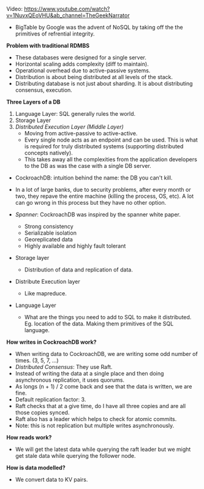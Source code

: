 Video: https://www.youtube.com/watch?v=1NuvxQEoVHU&ab_channel=TheGeekNarrator

* BigTable by Google was the advent of NoSQL by taking off the the primitives of refrential integrity.

**Problem with traditional RDMBS**
* These databases were designed for a single server.
* Horizontal scaling adds complexity (diff to maintain).
* Operational overhead due to active-passive systems.
* Distribution is about being distributed at all levels of the stack.
* Distributing database is not just about sharding. It is about distributing consensus, execution.

**Three Layers of a DB**
1. Language Layer: SQL generally rules the world.
2. Storage Layer
3. *Distributed Execution Layer (Middle Layer)*
    * Moving from active-passive to active-active.
    * Every single node acts as an endpoint and can be used. This is what is required for truly distributed systems (supporting distributed concepts natively).
    * This takes away all the complexities from the application developers to the DB as was the case with a single DB server.

* CockroachDB: intuition behind the name: the DB you can't kill.
* In a lot of large banks, due to security problems, after every month or two, they repave the entire machine (killing the process, OS, etc). A lot can go wrong in this process but they have no other option.

* *Spanner*: CockroachDB was inspired by the spanner white paper.
    * Strong consistency
    * Serializable isolation
    * Georeplicated data
    * Highly available and highly fault tolerant

* Storage layer
    * Distribution of data and replication of data.
* Distribute Execution layer
    * Like mapreduce.
* Language Layer
    * What are the things you need to add to SQL to make it distributed. Eg. location of the data. Making them primitives of the SQL language.

**How writes in CockroachDB work?**
* When writing data to CockroachDB, we are writing some odd number of times. (3, 5, 7, ...)
* *Distributed Consensus*: They use Raft.
* Instead of writing the data at a single place and then doing asynchronous replication, it uses quorums.
* As longs (n + 1) / 2 come back and see that the data is written, we are fine.
* Default replication factor: 3.
* Raft checks that at a give time, do I have all three copies and are all those copies synced.
* Raft also has a leader which helps to check for atomic commits.
* Note: this is not replication but multiple writes asynchronously.

**How reads work?**
* We will get the latest data while querying the raft leader but we might get stale data while querying the follower node.

**How is data modelled?**
* We convert data to KV pairs.